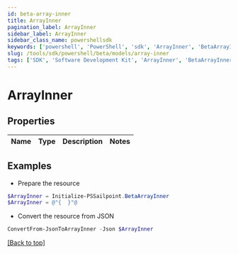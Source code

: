 ```yaml
---
id: beta-array-inner
title: ArrayInner
pagination_label: ArrayInner
sidebar_label: ArrayInner
sidebar_class_name: powershellsdk
keywords: ['powershell', 'PowerShell', 'sdk', 'ArrayInner', 'BetaArrayInner'] 
slug: /tools/sdk/powershell/beta/models/array-inner
tags: ['SDK', 'Software Development Kit', 'ArrayInner', 'BetaArrayInner']
---
```



# ArrayInner

## Properties

Name | Type | Description | Notes
------------ | ------------- | ------------- | -------------

## Examples

- Prepare the resource
```powershell
$ArrayInner = Initialize-PSSailpoint.BetaArrayInner 
$ArrayInner = @"{  }"@
```

- Convert the resource from JSON
```powershell
ConvertFrom-JsonToArrayInner -Json $ArrayInner
```


[[Back to top]](#) 

